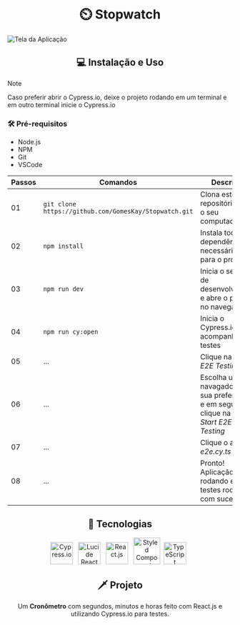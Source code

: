<h1 align="center">⏲️ Stopwatch</h1>

<img src="https://github.com/user-attachments/assets/59b6fa7f-378e-48a5-9964-bbe723f27853" alt="Tela da Aplicação" />

<h2 align="center">💻 Instalação e Uso</h2>

> [!NOTE]
> Caso preferir abrir o Cypress.io, deixe o projeto rodando em um terminal e em outro terminal inicie o Cypress.io

### 🛠️ Pré-requisitos
 - Node.js
 - NPM
 - Git
 - VSCode

  | Passos | Comandos | Descrição |
  | --- | --- | --- |
  | 01 | `git clone https://github.com/GomesKay/Stopwatch.git` | Clona este repositório para o seu computador |
  | 02 | `npm install` | Instala todas as dependências necessárias para o projeto |
  | 03 | `npm run dev` | Inicia o servidor de desenvolvimento e abre o projeto no navegador |
  | 04 | `npm run cy:open` | Inicia o Cypress.io para acompanhar os testes |
  | 05 | ... | Clique na opção _E2E Testing_ |
  | 06 | ... | Escolha um navagador de sua preferência e em seguida clique na opção _Start E2E Testing_ |
  | 07 | ... | Clique o arquivo _e2e.cy.ts_ |
  | 08 | ... | Pronto! Aplicação rodando e os testes rodando com sucesso ✅ |

<div align="center">
  
  ## 🚀 Tecnologias
  <img title="Cypress.io" src="https://cdn.jsdelivr.net/gh/devicons/devicon@latest/icons/cypressio/cypressio-original.svg" alt="Cypress.io" width="50" /> &nbsp;
  <img title="Lucide React" src="https://github.com/user-attachments/assets/779e5ab7-63a5-489d-aa13-b42ccfccd9ac" alt="Lucide React" width="50" /> &nbsp;
  <img title="React.js" src="https://cdn.jsdelivr.net/gh/devicons/devicon@latest/icons/react/react-original.svg" alt="React.js" width="50" /> &nbsp;
  <img title="Styled Components" src="https://github.com/user-attachments/assets/8984be60-7223-41df-9080-38dfa36c9fc5" alt="Styled Components" width="60" />&nbsp;
  <img title="TypeScript" src="https://cdn.jsdelivr.net/gh/devicons/devicon@latest/icons/typescript/typescript-original.svg" alt="TypeScript" width="50" /> &nbsp;

  ## 🗡️ Projeto
  <p>Um <b>Cronômetro</b> com segundos, minutos e horas feito com React.js e utilizando Cypress.io para testes.</p>
  
</div>
